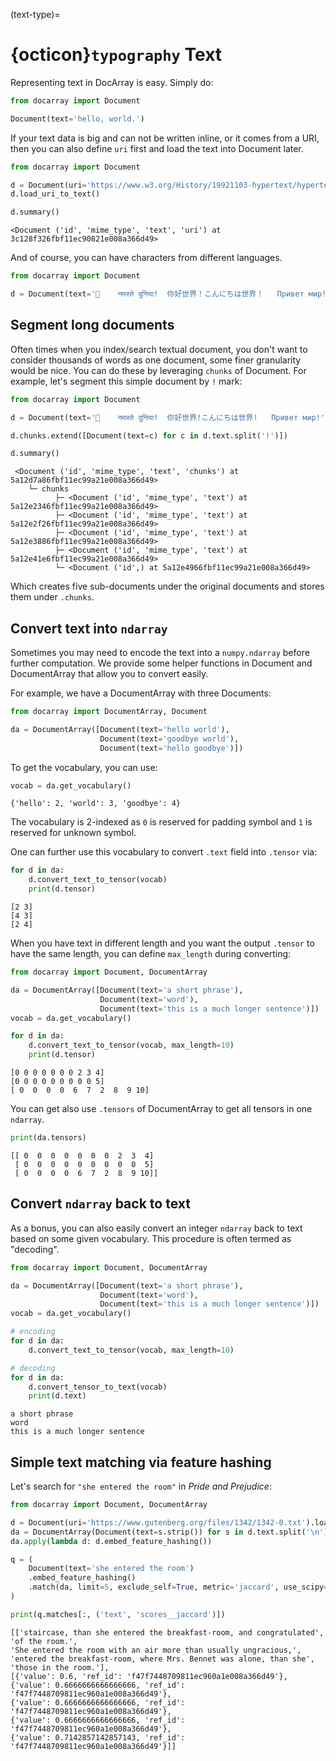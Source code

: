 (text-type)=
# {octicon}`typography` Text

Representing text in DocArray is easy. Simply do:
```python
from docarray import Document

Document(text='hello, world.')
```

If your text data is big and can not be written inline, or it comes from a URI, then you can also define `uri` first and load the text into Document later.

```python
from docarray import Document

d = Document(uri='https://www.w3.org/History/19921103-hypertext/hypertext/README.html')
d.load_uri_to_text()

d.summary()
```

```text
<Document ('id', 'mime_type', 'text', 'uri') at 3c128f326fbf11ec90821e008a366d49>
```

And of course, you can have characters from different languages.

```python
from docarray import Document

d = Document(text='👋	नमस्ते दुनिया!	你好世界！こんにちは世界！	Привет мир!')
```


## Segment long documents

Often times when you index/search textual document, you don't want to consider thousands of words as one document, some finer granularity would be nice. You can do these by leveraging `chunks` of Document. For example, let's segment this simple document by `!` mark:

```python
from docarray import Document

d = Document(text='👋	नमस्ते दुनिया!	你好世界!こんにちは世界!	Привет мир!')

d.chunks.extend([Document(text=c) for c in d.text.split('!')])

d.summary()
```

```text
 <Document ('id', 'mime_type', 'text', 'chunks') at 5a12d7a86fbf11ec99a21e008a366d49>
    └─ chunks
          ├─ <Document ('id', 'mime_type', 'text') at 5a12e2346fbf11ec99a21e008a366d49>
          ├─ <Document ('id', 'mime_type', 'text') at 5a12e2f26fbf11ec99a21e008a366d49>
          ├─ <Document ('id', 'mime_type', 'text') at 5a12e3886fbf11ec99a21e008a366d49>
          ├─ <Document ('id', 'mime_type', 'text') at 5a12e41e6fbf11ec99a21e008a366d49>
          └─ <Document ('id',) at 5a12e4966fbf11ec99a21e008a366d49>
```

Which creates five sub-documents under the original documents and stores them under `.chunks`.

## Convert text into `ndarray`

Sometimes you may need to encode the text into a `numpy.ndarray` before further computation. We provide some helper functions in Document and DocumentArray that allow you to convert easily.

For example, we have a DocumentArray with three Documents:
```python
from docarray import DocumentArray, Document

da = DocumentArray([Document(text='hello world'), 
                    Document(text='goodbye world'),
                    Document(text='hello goodbye')])
```

To get the vocabulary, you can use:

```python
vocab = da.get_vocabulary()
```

```text
{'hello': 2, 'world': 3, 'goodbye': 4}
```

The vocabulary is 2-indexed as `0` is reserved for padding symbol and `1` is reserved for unknown symbol.

One can further use this vocabulary to convert `.text` field into `.tensor` via:

```python
for d in da:
    d.convert_text_to_tensor(vocab)
    print(d.tensor)
```

```text
[2 3]
[4 3]
[2 4]
```

When you have text in different length and you want the output `.tensor` to have the same length, you can define `max_length` during converting:

```python
from docarray import Document, DocumentArray

da = DocumentArray([Document(text='a short phrase'), 
                    Document(text='word'), 
                    Document(text='this is a much longer sentence')])
vocab = da.get_vocabulary()

for d in da:
    d.convert_text_to_tensor(vocab, max_length=10)
    print(d.tensor)
```

```text
[0 0 0 0 0 0 0 2 3 4]
[0 0 0 0 0 0 0 0 0 5]
[ 0  0  0  0  6  7  2  8  9 10]
```

You can get also use `.tensors` of DocumentArray to get all tensors in one `ndarray`.

```python
print(da.tensors)
````

```text
[[ 0  0  0  0  0  0  0  2  3  4]
 [ 0  0  0  0  0  0  0  0  0  5]
 [ 0  0  0  0  6  7  2  8  9 10]]
```

## Convert `ndarray` back to text

As a bonus, you can also easily convert an integer `ndarray` back to text based on some given vocabulary. This procedure is often termed as "decoding". 

```python
from docarray import Document, DocumentArray

da = DocumentArray([Document(text='a short phrase'), 
                    Document(text='word'), 
                    Document(text='this is a much longer sentence')])
vocab = da.get_vocabulary()

# encoding
for d in da:
    d.convert_text_to_tensor(vocab, max_length=10)

# decoding
for d in da:
    d.convert_tensor_to_text(vocab)
    print(d.text)
```

```text
a short phrase
word
this is a much longer sentence
```


## Simple text matching via feature hashing

Let's search for `"she entered the room"` in *Pride and Prejudice*:

```python
from docarray import Document, DocumentArray

d = Document(uri='https://www.gutenberg.org/files/1342/1342-0.txt').load_uri_to_text()
da = DocumentArray(Document(text=s.strip()) for s in d.text.split('\n') if s.strip())
da.apply(lambda d: d.embed_feature_hashing())

q = (
    Document(text='she entered the room')
    .embed_feature_hashing()
    .match(da, limit=5, exclude_self=True, metric='jaccard', use_scipy=True)
)

print(q.matches[:, ('text', 'scores__jaccard')])
```

```text
[['staircase, than she entered the breakfast-room, and congratulated', 
'of the room.', 
'She entered the room with an air more than usually ungracious,', 
'entered the breakfast-room, where Mrs. Bennet was alone, than she', 
'those in the room.'], 
[{'value': 0.6, 'ref_id': 'f47f7448709811ec960a1e008a366d49'}, 
{'value': 0.6666666666666666, 'ref_id': 'f47f7448709811ec960a1e008a366d49'}, 
{'value': 0.6666666666666666, 'ref_id': 'f47f7448709811ec960a1e008a366d49'}, 
{'value': 0.6666666666666666, 'ref_id': 'f47f7448709811ec960a1e008a366d49'}, 
{'value': 0.7142857142857143, 'ref_id': 'f47f7448709811ec960a1e008a366d49'}]]
```